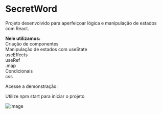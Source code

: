 # SecretWord

Projeto desenvolvido para aperfeiçoar lógica e manipulação de estados com React.

<strong>Nele utilizamos:</strong><br>
Criação de componentes <br>
Manipulação de estados com useState <br>
useEffects <br>
useRef <br>
.map <br>
Condicionais <br>
css <br>

Acesse a demonstração:

Utilize npm start para iniciar o projeto

![image](https://user-images.githubusercontent.com/60449239/197908746-f55fb92e-5ba4-41ad-834d-64dcf3619944.png)

